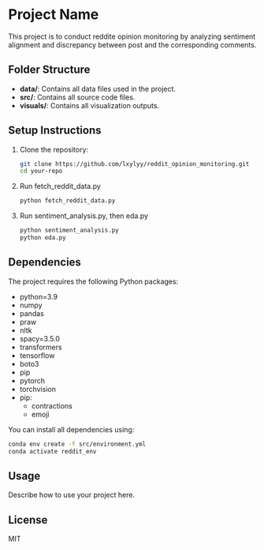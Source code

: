 # Project Name

This project is to conduct reddite opinion monitoring by analyzing sentiment alignment and discrepancy between post
and the corresponding comments.

## Folder Structure

- **data/**: Contains all data files used in the project.
- **src/**: Contains all source code files.
- **visuals/**: Contains all visualization outputs.

## Setup Instructions

1. Clone the repository:
   ```bash
   git clone https://github.com/lxylyy/reddit_opinion_monitoring.git
   cd your-repo
   ```

2. Run fetch_reddit_data.py
   ```bash
   python fetch_reddit_data.py
   ```

3. Run sentiment_analysis.py, then eda.py
   ```bash
   python sentiment_analysis.py
   python eda.py
   ```


## Dependencies

The project requires the following Python packages:
- python=3.9
- numpy
- pandas
- praw
- nltk
- spacy=3.5.0
- transformers
- tensorflow
- boto3
- pip
- pytorch
- torchvision
- pip:
  - contractions
  - emoji

You can install all dependencies using:
```bash
conda env create -f src/environment.yml
conda activate reddit_env
```

## Usage

Describe how to use your project here.

## License

MIT 